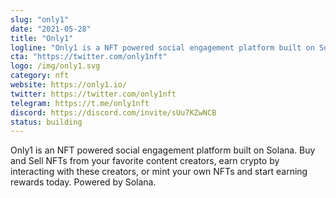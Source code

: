 ```yaml
---
slug: "only1"
date: "2021-05-28"
title: "Only1"
logline: "Only1 is a NFT powered social engagement platform built on Solana."
cta: "https://twitter.com/only1nft"
logo: /img/only1.svg
category: nft
website: https://only1.io/
twitter: https://twitter.com/only1nft
telegram: https://t.me/only1nft
discord: https://discord.com/invite/sUu7KZwNCB
status: building
---
```


Only1 is an NFT powered social engagement platform built on Solana. Buy and Sell NFTs from your favorite content creators, earn crypto by interacting with these creators, or mint your own NFTs and start earning rewards today. Powered by Solana.


